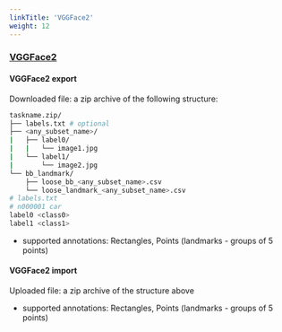 ```yaml
---
linkTitle: 'VGGFace2'
weight: 12
---
```


### [VGGFace2](https://github.com/ox-vgg/vgg_face2)<a id="vggface2" />

#### VGGFace2 export

Downloaded file: a zip archive of the following structure:

```bash
taskname.zip/
├── labels.txt # optional
├── <any_subset_name>/
|   ├── label0/
|   |   └── image1.jpg
|   └── label1/
|       └── image2.jpg
└── bb_landmark/
    ├── loose_bb_<any_subset_name>.csv
    └── loose_landmark_<any_subset_name>.csv
# labels.txt
# n000001 car
label0 <class0>
label1 <class1>
```

- supported annotations: Rectangles, Points (landmarks - groups of 5 points)

#### VGGFace2 import

Uploaded file: a zip archive of the structure above

- supported annotations: Rectangles, Points (landmarks - groups of 5 points)
